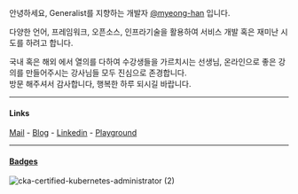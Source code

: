 안녕하세요, Generalist를 지향하는 개발자 [@myeong-han](https://github.com/myeong-han/) 입니다.

다양한 언어, 프레임워크, 오픈소스, 인프라기술을 활용하여 서비스 개발 혹은 재미난 시도를 하려고 합니다.

국내 혹은 해외 에서 열의를 다하여 수강생들을 가르치시는 선생님, 온라인으로 좋은 강의를 만들어주시는 강사님들 모두 진심으로 존경합니다.   
방문 해주셔서 감사합니다, 행복한 하루 되시길 바랍니다.

---

#### Links
[Mail](mailto:ames11118@gmail.com) - [Blog](https://myeong-han.github.io/) - [Linkedin](https://www.linkedin.com/in/warren8/) - [Playground]()

---

#### [Badges](https://www.credly.com/users/myeonghan-kim.f0d8163e/badges)
![cka-certified-kubernetes-administrator (2)](https://github.com/myeong-han/myeong-han/assets/31746222/9ac45ba1-aeb1-452e-9bf9-91445fad04e1)
<!-- image size: 150px,150px ->
